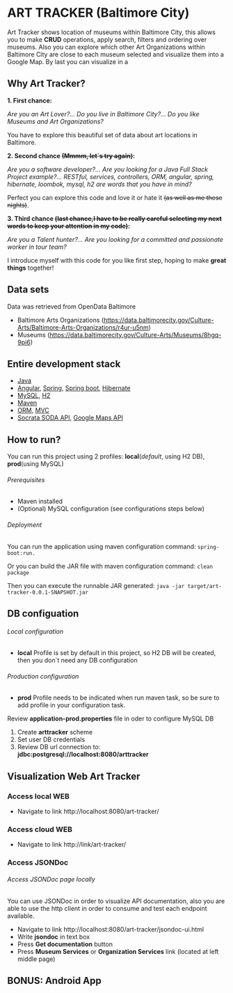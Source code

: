 # ART TRACKER (Baltimore City)

 Art Tracker shows location of museums within Baltimore City, this allows you to make **CRUD** operations, apply search, filters and ordering over museums.
 Also you can explore which other Art Organizations within Baltimore City are close to each museum selected and visualize them into a Google Map. By last you
 can visualize in a 
 
## Why Art Tracker?

 **1. First chance:** 
 
 _Are you an Art Lover?..._ 
 _Do you live in Baltimore City?..._ 
 _Do you like Museums and Art Organizations?_ 
  
 You have to explore this beautiful set of data about art locations in Baltimore.
 
 **2. Second chance ~~(Mmmm, let´s try again)~~:** 
 
 _Are you a software developer?..._ 
 _Are you looking for a Java Full Stack Project example?..._
 _RESTful, services, controllers, ORM, angular, spring, hibernate, loombok, mysql, h2 are words that you have in mind?_ 
  
  Perfect you can explore this code and love it or hate it ~~(as well as me these nights)~~. 
  
 **3. Third chance ~~(last chance,I have to be really careful selecting my next words to keep your attention in my code)~~:**
 
 _Are you a Talent hunter?..._
 _Are you looking for a committed and passionate worker in tour team?_  
 
 I introduce myself with this code for you like first step, hoping to make **great things** together!

## Data sets

  Data was retrieved from OpenData Baltimore

 * Baltimore Arts Organizations (https://data.baltimorecity.gov/Culture-Arts/Baltimore-Arts-Organizations/r4ur-u5nm)
 * Museums (https://data.baltimorecity.gov/Culture-Arts/Museums/8hgq-9pi6)
 
## Entire development stack
 
 * [Java](https://www.java.com/)
 * [Angular](https://angularjs.org), [Spring](http://docs.spring.io/), [Spring boot](http://docs.spring.io/spring-boot/), [Hibernate](http://projects.spring.io/spring-data/) 
 * [MySQL](https://www.mysql.com/), [H2](www.h2database.com)
 * [Maven](https://maven.apache.org/)
 * [ORM](hibernate.org/orm/what-is-an-orm/), [MVC](https://www.tutorialspoint.com/mvc.../)
 * [Socrata SODA API](https://github.com/socrata/soda-java/), [Google Maps API](https://developers.google.com/maps/)


## How to run?

You can run this project using 2 profiles: **local**(_default_, using H2 DB), **prod**(using MySQL)

###### _Prerequisites_
 * Maven installed
 * (Optional) MySQL configuration (see configurations steps below)
 
###### _Deployment_
You can run the application using maven configuration command:
 ```spring-boot:run.```

Or you can build the JAR file with maven configuration command:
  ```clean package```
  
Then you can execute the runnable JAR generated:
  ```java -jar target/art-tracker-0.0.1-SNAPSHOT.jar```

## DB configuation

###### _Local configuration_
     
* **local** Profile is set by default in this project, so H2 DB will be created, then you don´t need any DB configuration

###### _Production configuration_

* **prod** Profile needs to be indicated when run maven task, so be sure to add profile in your configuration task.

Review **application-prod.properties** file in oder to configure MySQL DB

 1. Create **arttracker** scheme
 2. Set user DB credentials
 3. Review DB url connection to: **jdbc:postgresql://localhost:8080/arttracker**
 
## Visualization Web Art Tracker

### Access local WEB

* Navigate to link
http://localhost:8080/art-tracker/

### Access cloud WEB

* Navigate to link
http://link/art-tracker/


### Access JSONDoc

###### _Access JSONDoc page locally_

 You can use JSONDoc in order to visualize API documentation, also you are able to use the http client in order to consume and test each endpoint available.
 
* Navigate to link
http://localhost:8080/art-tracker/jsondoc-ui.html  
* Write **jsondoc** in text box  
* Press **Get documentation** button  
* Press **Museum Services** or **Organization Services** link (located at left middle page) 
 
## BONUS: Android App


